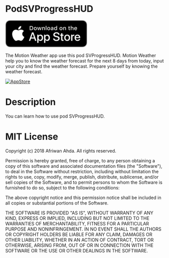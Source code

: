 # PodSVProgressHUD
[<img src="https://github.com/AfriwanAhda/PodSVProgressHUD/blob/master/AppStore.png" width="258.4" height="85,789" alt="AppStore"/>](https://itunes.apple.com/gm/app/motion-weather/id1332306505?mt=8)

The Motion Weather app use this pod SVProgressHUD. Motion Weather help you to know the weather forecast for the next 8 days from today, input your city and find the weather forecast. Prepare yourself by knowing the weather forecast.

[<img src="https://is3-ssl.mzstatic.com/image/thumb/Purple118/v4/07/60/c2/0760c2e7-94d6-fefd-7de4-474249123b66/pr_source.png/474x0w.jpg" width="286.583" height="620.548" alt="AppStore"/>](https://itunes.apple.com/gm/app/motion-weather/id1332306505?mt=8)

# Description

You can learn how to use pod SVProgressHUD.

# MIT License

Copyright (c) 2018 Afriwan Ahda. All rights reserved.

Permission is hereby granted, free of charge, to any person obtaining a
copy of this software and associated documentation files (the "Software"),
to deal in the Software without restriction, including
without limitation the rights to use, copy, modify, merge, publish,
distribute, sublicense, and/or sell copies of the Software, and to
permit persons to whom the Software is furnished to do so, subject to
the following conditions:

The above copyright notice and this permission notice shall be included
in all copies or substantial portions of the Software.

THE SOFTWARE IS PROVIDED "AS IS", WITHOUT WARRANTY OF ANY KIND, EXPRESS
OR IMPLIED, INCLUDING BUT NOT LIMITED TO THE WARRANTIES OF
MERCHANTABILITY, FITNESS FOR A PARTICULAR PURPOSE AND NONINFRINGEMENT.
IN NO EVENT SHALL THE AUTHORS OR COPYRIGHT HOLDERS BE LIABLE FOR ANY
CLAIM, DAMAGES OR OTHER LIABILITY, WHETHER IN AN ACTION OF CONTRACT,
TORT OR OTHERWISE, ARISING FROM, OUT OF OR IN CONNECTION WITH THE
SOFTWARE OR THE USE OR OTHER DEALINGS IN THE SOFTWARE.
